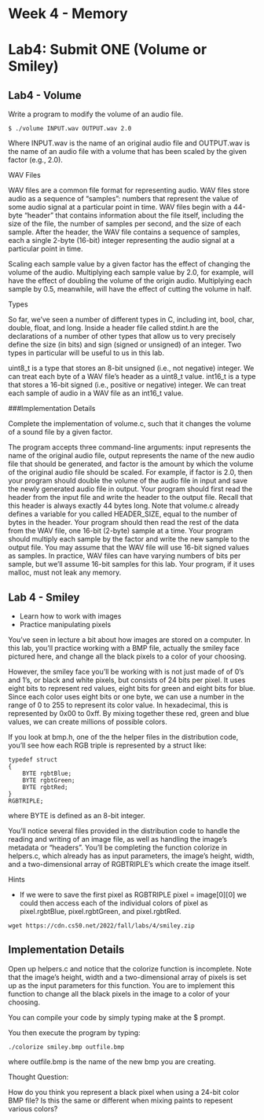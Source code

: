 # Week 4 - Memory


# Lab4: Submit ONE (Volume or Smiley)
## Lab4 - Volume
Write a program to modify the volume of an audio file.

`$ ./volume INPUT.wav OUTPUT.wav 2.0`

Where INPUT.wav is the name of an original audio file and OUTPUT.wav is the name of an audio file with a volume that has been scaled by the given factor (e.g., 2.0).

WAV Files

WAV files are a common file format for representing audio. WAV files store audio as a sequence of “samples”: numbers that represent the value of some audio signal at a particular point in time. WAV files begin with a 44-byte “header” that contains information about the file itself, including the size of the file, the number of samples per second, and the size of each sample. After the header, the WAV file contains a sequence of samples, each a single 2-byte (16-bit) integer representing the audio signal at a particular point in time.

Scaling each sample value by a given factor has the effect of changing the volume of the audio. Multiplying each sample value by 2.0, for example, will have the effect of doubling the volume of the origin audio. Multiplying each sample by 0.5, meanwhile, will have the effect of cutting the volume in half.

Types

So far, we’ve seen a number of different types in C, including int, bool, char, double, float, and long. Inside a header file called stdint.h are the declarations of a number of other types that allow us to very precisely define the size (in bits) and sign (signed or unsigned) of an integer. Two types in particular will be useful to us in this lab.

uint8_t is a type that stores an 8-bit unsigned (i.e., not negative) integer. We can treat each byte of a WAV file’s header as a uint8_t value.
int16_t is a type that stores a 16-bit signed (i.e., positive or negative) integer. We can treat each sample of audio in a WAV file as an int16_t value.

###Implementation Details

Complete the implementation of volume.c, such that it changes the volume of a sound file by a given factor.

The program accepts three command-line arguments: input represents the name of the original audio file, output represents the name of the new audio file that should be generated, and factor is the amount by which the volume of the original audio file should be scaled.
For example, if factor is 2.0, then your program should double the volume of the audio file in input and save the newly generated audio file in output.
Your program should first read the header from the input file and write the header to the output file. Recall that this header is always exactly 44 bytes long.
Note that volume.c already defines a variable for you called HEADER_SIZE, equal to the number of bytes in the header.
Your program should then read the rest of the data from the WAV file, one 16-bit (2-byte) sample at a time. Your program should multiply each sample by the factor and write the new sample to the output file.
You may assume that the WAV file will use 16-bit signed values as samples. In practice, WAV files can have varying numbers of bits per sample, but we’ll assume 16-bit samples for this lab.
Your program, if it uses malloc, must not leak any memory.

## Lab 4 - Smiley
- Learn how to work with images
- Practice manipulating pixels

You’ve seen in lecture a bit about how images are stored on a computer. In this lab, you’ll practice working with a BMP file, actually the smiley face pictured here, and change all the black pixels to a color of your choosing.

However, the smiley face you’ll be working with is not just made of of 0’s and 1’s, or black and white pixels, but consists of 24 bits per pixel. It uses eight bits to represent red values, eight bits for green and eight bits for blue. Since each color uses eight bits or one byte, we can use a number in the range of 0 to 255 to represent its color value. In hexadecimal, this is represented by 0x00 to 0xff. By mixing together these red, green and blue values, we can create millions of possible colors.

If you look at bmp.h, one of the the helper files in the distribution code, you’ll see how each RGB triple is represented by a struct like:
```
typedef struct
{
    BYTE rgbtBlue;
    BYTE rgbtGreen;
    BYTE rgbtRed;
}
RGBTRIPLE;
```

where BYTE is defined as an 8-bit integer.

You’ll notice several files provided in the distribution code to handle the reading and writing of an image file, as well as handling the image’s metadata or “headers”. You’ll be completing the function colorize in helpers.c, which already has as input parameters, the image’s height, width, and a two-dimensional array of RGBTRIPLE’s which create the image itself.

Hints
- If we were to save the first pixel as RGBTRIPLE pixel = image[0][0] we could then access each of the individual colors of pixel as pixel.rgbtBlue, pixel.rgbtGreen, and pixel.rgbtRed.

`wget https://cdn.cs50.net/2022/fall/labs/4/smiley.zip`

## Implementation Details
Open up helpers.c and notice that the colorize function is incomplete. Note that the image’s height, width and a two-dimensional array of pixels is set up as the input parameters for this function. You are to implement this function to change all the black pixels in the image to a color of your choosing.

You can compile your code by simply typing make at the $ prompt.

You then execute the program by typing:

`./colorize smiley.bmp outfile.bmp`

where outfile.bmp is the name of the new bmp you are creating.

Thought Question:

How do you think you represent a black pixel when using a 24-bit color BMP file?
Is this the same or different when mixing paints to repesent various colors?
